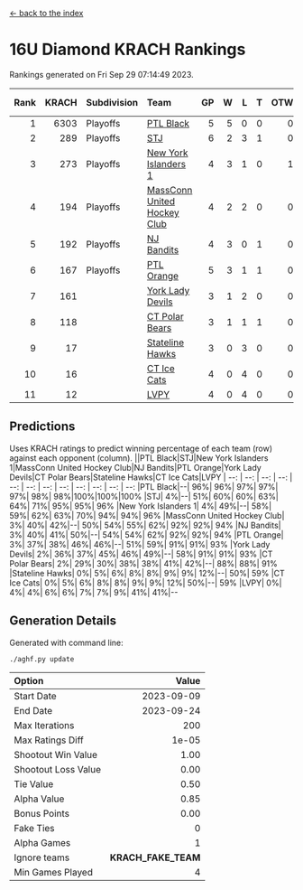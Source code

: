 [<- back to the index](readme.md)
# 16U Diamond KRACH Rankings
Rankings generated on Fri Sep 29 07:14:49 2023.

Rank|KRACH|Subdivision|Team|GP|W|L|T|OTW|OTL|SoS|Exp Wins|Win Diff
---:|---:|:---|:---|---:|---:|---:|---:|---:|---:|---:|---:|---:
1|6303|Playoffs|[PTL Black](https://gamesheetstats.com/seasons/3663/teams/140833/schedule)|5|5|0|0|0|0|166|5.8|-0.0
2|289|Playoffs|[STJ](https://gamesheetstats.com/seasons/3663/teams/140841/schedule)|6|2|3|1|0|1|1928|3.3|-0.0
3|273|Playoffs|[New York Islanders 1](https://gamesheetstats.com/seasons/3663/teams/140847/schedule)|4|3|1|0|1|0|123|3.8|-0.0
4|194|Playoffs|[MassConn United Hockey Club](https://gamesheetstats.com/seasons/3663/teams/140835/schedule)|4|2|2|0|0|0|2530|2.8|-0.0
5|192|Playoffs|[NJ Bandits](https://gamesheetstats.com/seasons/3663/teams/140836/schedule)|4|3|0|1|0|0|35|4.4|0.0
6|167|Playoffs|[PTL Orange](https://gamesheetstats.com/seasons/3663/teams/140842/schedule)|5|3|1|1|0|0|108|4.4|0.0
7|161||[York Lady Devils](https://gamesheetstats.com/seasons/3663/teams/140845/schedule)|3|1|2|0|0|0|1049|1.9|0.0
8|118||[CT Polar Bears](https://gamesheetstats.com/seasons/3663/teams/140834/schedule)|3|1|1|1|0|0|103|2.4|0.0
9|17||[Stateline Hawks](https://gamesheetstats.com/seasons/3663/teams/140840/schedule)|3|0|3|0|0|0|140|0.9|0.0
10|16||[CT Ice Cats](https://gamesheetstats.com/seasons/3663/teams/140846/schedule)|4|0|4|0|0|0|1374|0.9|0.0
11|12||[LVPY](https://gamesheetstats.com/seasons/3663/teams/140844/schedule)|4|0|4|0|0|0|159|0.9|0.0

## Predictions
Uses KRACH ratings to predict winning percentage of each team (row) against each opponent (column).
||PTL Black|STJ|New York Islanders 1|MassConn United Hockey Club|NJ Bandits|PTL Orange|York Lady Devils|CT Polar Bears|Stateline Hawks|CT Ice Cats|LVPY
| --: | --: | --: | --: | --: | --: | --: | --: | --: | --: | --: | --: 
|PTL Black|--| 96%| 96%| 97%| 97%| 97%| 98%| 98%|100%|100%|100%
|STJ|  4%|--| 51%| 60%| 60%| 63%| 64%| 71%| 95%| 95%| 96%
|New York Islanders 1|  4%| 49%|--| 58%| 59%| 62%| 63%| 70%| 94%| 94%| 96%
|MassConn United Hockey Club|  3%| 40%| 42%|--| 50%| 54%| 55%| 62%| 92%| 92%| 94%
|NJ Bandits|  3%| 40%| 41%| 50%|--| 54%| 54%| 62%| 92%| 92%| 94%
|PTL Orange|  3%| 37%| 38%| 46%| 46%|--| 51%| 59%| 91%| 91%| 93%
|York Lady Devils|  2%| 36%| 37%| 45%| 46%| 49%|--| 58%| 91%| 91%| 93%
|CT Polar Bears|  2%| 29%| 30%| 38%| 38%| 41%| 42%|--| 88%| 88%| 91%
|Stateline Hawks|  0%|  5%|  6%|  8%|  8%|  9%|  9%| 12%|--| 50%| 59%
|CT Ice Cats|  0%|  5%|  6%|  8%|  8%|  9%|  9%| 12%| 50%|--| 59%
|LVPY|  0%|  4%|  4%|  6%|  6%|  7%|  7%|  9%| 41%| 41%|--

## Generation Details

Generated with command line:
```
./aghf.py update
```

| Option | Value |
| :----- | ----: |
| Start Date | 2023-09-09 |
| End Date | 2023-09-24 |
| Max Iterations | 200 |
| Max Ratings Diff | 1e-05 |
| Shootout Win Value | 1.00 |
| Shootout Loss Value | 0.00 |
| Tie Value | 0.50 |
| Alpha Value | 0.85 |
| Bonus Points | 0.00 |
| Fake Ties | 0 |
| Alpha Games | 1 |
| Ignore teams | __KRACH_FAKE_TEAM__ |
| Min Games Played | 4 |

